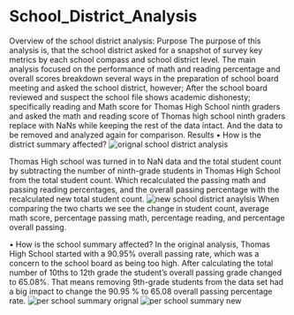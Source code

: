# School_District_Analysis
Overview of the school district analysis:
Purpose
The purpose of this analysis is, that the school district asked for a snapshot of survey key metrics by each school compass and school district level.
 The main analysis focused on the performance of math and reading percentage and overall scores breakdown several ways in the preparation of school board meeting and asked the school district, however; After the school board reviewed and suspect the school file shows academic dishonesty; specifically reading and Math score for Thomas High School ninth graders and asked the math and reading score of Thomas high school ninth graders replace with NaNs while keeping the rest of the data intact. And the data to be removed and analyzed again for comparison.
Results
•	How is the district summary affected?
![orignal school district analysis](https://user-images.githubusercontent.com/107454933/180311242-605e95f2-f6b1-4211-858a-d5213a72f641.png)

Thomas High school was turned in to NaN data and the total student count by subtracting the number of ninth-grade students in Thomas High School from the total student count. Which recalculated the passing math and passing reading percentages, and the overall passing percentage with the recalculated new total student count.
![new school district anaylsis](https://user-images.githubusercontent.com/107454933/180311168-be9236c0-c00d-49b9-91eb-c1bb06ff385c.png)
When comparing the two charts we see the change in student count, average math score, percentage passing math, percentage reading, and percentage overall passing.

•	How is the school summary affected?
In the original analysis, Thomas High School started with a 90.95% overall passing rate, which was a concern to the school board as being too high. After calculating the total number of 10ths to 12th grade the student’s overall passing grade changed to 65.08%. That means removing 9th-grade students from the data set had a big impact to change the 90.95 % to 65.08 overall passing percentage rate.  ![per school summary orignal](https://user-images.githubusercontent.com/107454933/180320020-0eeb9790-ce39-406d-9cb4-5561ef02f446.png)
![per school summary new](https://user-images.githubusercontent.com/107454933/180320050-d82a4bdb-04a9-46cc-a480-1589716c2f82.png)




